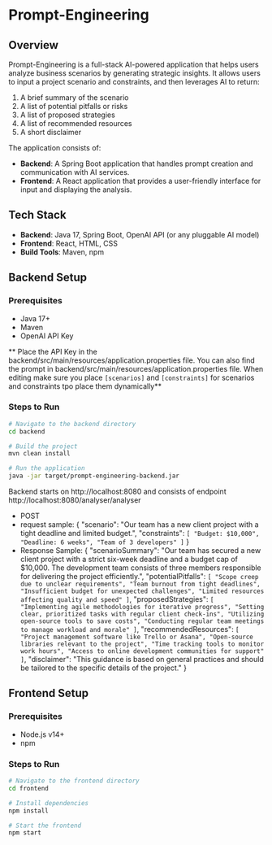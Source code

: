 # Prompt-Engineering

## Overview

Prompt-Engineering is a full-stack AI-powered application that helps users analyze business scenarios by generating strategic insights. It allows users to input a project scenario and constraints, and then leverages AI to return:

1. A brief summary of the scenario  
2. A list of potential pitfalls or risks  
3. A list of proposed strategies  
4. A list of recommended resources  
5. A short disclaimer  

The application consists of:
- **Backend**: A Spring Boot application that handles prompt creation and communication with AI services.
- **Frontend**: A React application that provides a user-friendly interface for input and displaying the analysis.


## Tech Stack

- **Backend**: Java 17, Spring Boot, OpenAI API (or any pluggable AI model)
- **Frontend**: React, HTML, CSS
- **Build Tools**: Maven, npm


## Backend Setup

### Prerequisites
- Java 17+
- Maven
- OpenAI API Key

** Place the API Key in the backend/src/main/resources/application.properties file.
You can also find the prompt in backend/src/main/resources/application.properties file. When editing make sure you place `[scenarios]` and `[constraints]` for scenarios and constraints tpo place them dynamically**

### Steps to Run

```bash
# Navigate to the backend directory
cd backend

# Build the project
mvn clean install

# Run the application
java -jar target/prompt-engineering-backend.jar
```
Backend starts on http://localhost:8080 and consists of endpoint http://localhost:8080/analyser/analyser
- POST
- request sample: {
                    "scenario": "Our team has a new client project with a tight deadline and limited budget.",
                    "constraints": `[
                        "Budget: $10,000",
                        "Deadline: 6 weeks",
                        "Team of 3 developers"
                    ]`
                  }
- Response Sample: {
    "scenarioSummary": "Our team has secured a new client project with a strict six-week deadline and a budget cap of $10,000. The development team consists of three                                 members responsible for delivering the project efficiently.",
    "potentialPitfalls": `[
        "Scope creep due to unclear requirements",
        "Team burnout from tight deadlines",
        "Insufficient budget for unexpected challenges",
        "Limited resources affecting quality and speed"
    ]`,
    "proposedStrategies": `[
        "Implementing agile methodologies for iterative progress",
        "Setting clear, prioritized tasks with regular client check-ins",
        "Utilizing open-source tools to save costs",
        "Conducting regular team meetings to manage workload and morale"
    ]`,
    "recommendedResources": `[
        "Project management software like Trello or Asana",
        "Open-source libraries relevant to the project",
        "Time tracking tools to monitor work hours",
        "Access to online development communities for support"
    ]`,
    "disclaimer": "This guidance is based on general practices and should be tailored to the specific details of the project."
}

## Frontend Setup

### Prerequisites
- Node.js v14+
- npm

### Steps to Run

```bash
# Navigate to the frontend directory
cd frontend

# Install dependencies
npm install

# Start the frontend
npm start
```
